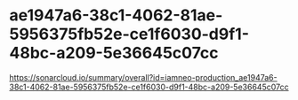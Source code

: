# ae1947a6-38c1-4062-81ae-5956375fb52e-ce1f6030-d9f1-48bc-a209-5e36645c07cc
https://sonarcloud.io/summary/overall?id=iamneo-production_ae1947a6-38c1-4062-81ae-5956375fb52e-ce1f6030-d9f1-48bc-a209-5e36645c07cc
